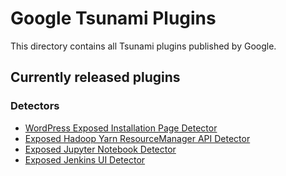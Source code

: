 # Google Tsunami Plugins

This directory contains all Tsunami plugins published by Google.

## Currently released plugins

### Detectors

*   [WordPress Exposed Installation Page Detector](https://github.com/google/tsunami-security-scanner-plugins/tree/master/google/detectors/exposedui/wordpress)
*   [Exposed Hadoop Yarn ResourceManager API Detector](https://github.com/google/tsunami-security-scanner-plugins/tree/master/google/detectors/exposedui/hadoop/yarn)
*   [Exposed Jupyter Notebook Detector](https://github.com/google/tsunami-security-scanner-plugins/tree/master/google/detectors/exposedui/jupyter)
*   [Exposed Jenkins UI Detector](https://github.com/google/tsunami-security-scanner-plugins/tree/master/google/detectors/exposedui/jenkins)
